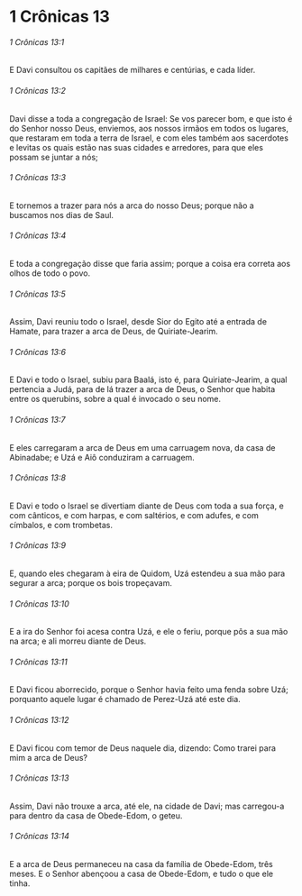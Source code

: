 # 1 Crônicas 13

###### 1 Crônicas 13:1

E Davi consultou os capitães de milhares e centúrias, e cada líder.

###### 1 Crônicas 13:2

Davi disse a toda a congregação de Israel: Se vos parecer bom, e que isto é do Senhor nosso Deus, enviemos, aos nossos irmãos em todos os lugares, que restaram em toda a terra de Israel, e com eles também aos sacerdotes e levitas os quais estão nas suas cidades e arredores, para que eles possam se juntar a nós;

###### 1 Crônicas 13:3

E tornemos a trazer para nós a arca do nosso Deus; porque não a buscamos nos dias de Saul.

###### 1 Crônicas 13:4

E toda a congregação disse que faria assim; porque a coisa era correta aos olhos de todo o povo.

###### 1 Crônicas 13:5

Assim, Davi reuniu todo o Israel, desde Sior do Egito até a entrada de Hamate, para trazer a arca de Deus, de Quiriate-Jearim.

###### 1 Crônicas 13:6

E Davi e todo o Israel, subiu para Baalá, isto é, para Quiriate-Jearim, a qual pertencia a Judá, para de lá trazer a arca de Deus, o Senhor que habita entre os querubins, sobre a qual é invocado o seu nome.

###### 1 Crônicas 13:7

E eles carregaram a arca de Deus em uma carruagem nova, da casa de Abinadabe; e Uzá e Aiô conduziram a carruagem.

###### 1 Crônicas 13:8

E Davi e todo o Israel se divertiam diante de Deus com toda a sua força, e com cânticos, e com harpas, e com saltérios, e com adufes, e com címbalos, e com trombetas.

###### 1 Crônicas 13:9

E, quando eles chegaram à eira de Quidom, Uzá estendeu a sua mão para segurar a arca; porque os bois tropeçavam.

###### 1 Crônicas 13:10

E a ira do Senhor foi acesa contra Uzá, e ele o feriu, porque pôs a sua mão na arca; e ali morreu diante de Deus.

###### 1 Crônicas 13:11

E Davi ficou aborrecido, porque o Senhor havia feito uma fenda sobre Uzá; porquanto aquele lugar é chamado de Perez-Uzá até este dia.

###### 1 Crônicas 13:12

E Davi ficou com temor de Deus naquele dia, dizendo: Como trarei para mim a arca de Deus?

###### 1 Crônicas 13:13

Assim, Davi não trouxe a arca, até ele, na cidade de Davi; mas carregou-a para dentro da casa de Obede-Edom, o geteu.

###### 1 Crônicas 13:14

E a arca de Deus permaneceu na casa da família de Obede-Edom, três meses. E o Senhor abençoou a casa de Obede-Edom, e tudo o que ele tinha.

